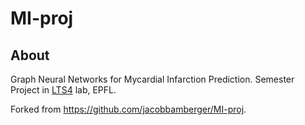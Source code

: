 
# MI-proj

## About

Graph Neural Networks for Mycardial Infarction Prediction. Semester Project in [LTS4](https://www.epfl.ch/labs/lts4/) lab, EPFL.

Forked from https://github.com/jacobbamberger/MI-proj.


